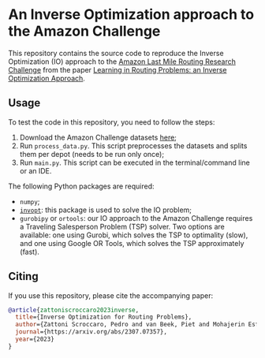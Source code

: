 # An Inverse Optimization approach to the Amazon Challenge

This repository contains the source code to reproduce the Inverse Optimization (IO) approach to the [Amazon Last Mile Routing Research Challenge](https://routingchallenge.mit.edu/) from the paper [Learning in Routing Problems: an Inverse Optimization Approach](https://arxiv.org/abs/2307.07357).

## Usage

To test the code in this repository, you need to follow the steps:
1. Download the Amazon Challenge datasets [here](https://aws.amazon.com/marketplace/pp/prodview-rqkdusd3nz3mw);
2. Run `process_data.py`. This script preprocesses the datasets and splits them per depot (needs to be run only once);
3. Run `main.py`. This script can be executed in the terminal/command line or an IDE.

The following Python packages are required:
- `numpy`;
- [`invopt`](https://github.com/pedroszattoni/invopt): this package is used to solve the IO problem;
- `gurobipy` or `ortools`: our IO approach to the Amazon Challenge requires a Traveling Salesperson Problem (TSP) solver. Two options are available: one using Gurobi, which solves the TSP to optimality (slow), and one using Google OR Tools, which solves the TSP approximately (fast).

## Citing
If you use this repository, please cite the accompanying paper:

```bibtex
@article{zattoniscroccaro2023inverse,
  title={Inverse Optimization for Routing Problems},
  author={Zattoni Scroccaro, Pedro and van Beek, Piet and Mohajerin Esfahani, Peyman and Atasoy, Bilge},
  journal={https://arxiv.org/abs/2307.07357},
  year={2023}
}
```